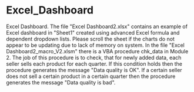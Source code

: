 # Excel_Dashboard
Excel Dashboard.
The file "Excel Dashboard2.xlsx" contains an example of Excel dashboard in "Sheet1" created using advanced Excel formula and dependent dropdown lists. Please scroll the sheet if the charts do not appear to be updating due to lack of memory on system.
In the file "Excel Dashboard2_macro_V2.xlsm" there is a VBA procedure chk_data in Module 2. The job of this procedure is to check, that for newly added data, each seller sells each product for each quarter. If this condition holds then the procedure generates the message "Data quality is OK". If a certain seller does not sell a certain product in a certain quarter then the procedure generates the message "Data quality is bad". 
